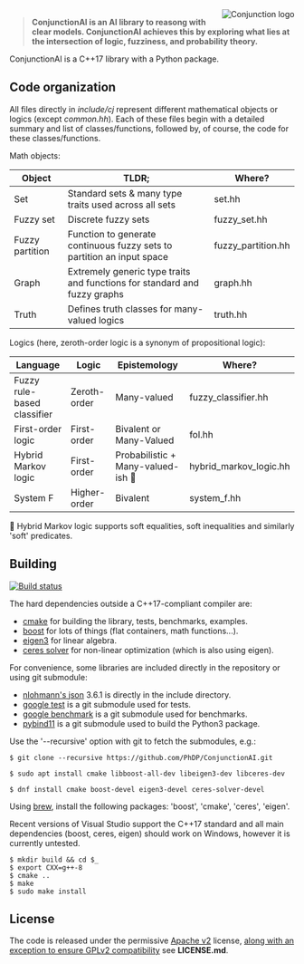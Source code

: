<img src='http://phdp.github.io/images/cj-200.png' alt='Conjunction logo' align='right'/>

> **ConjunctionAI is an AI library to reasong with clear models. ConjunctionAI achieves this by
exploring what lies at the intersection of logic, fuzziness, and probability theory.**

ConjunctionAI is a C++17 library with a Python package.

## Code organization

All files directly in *include/cj* represent different mathematical objects or logics (except
*common.hh*). Each of these files begin with a detailed summary and list of classes/functions,
followed by, of course, the code for these classes/functions.

Math objects:

| Object          | TLDR;                                                     | Where? |
| --------------- | --------------------------------------------------------  | ------ |
| Set             | Standard sets & many type traits used across all sets     | set.hh |
| Fuzzy set       | Discrete fuzzy sets                                       | fuzzy_set.hh |
| Fuzzy partition | Function to generate continuous fuzzy sets to partition an input space | fuzzy_partition.hh |
| Graph           | Extremely generic type traits and functions for standard and fuzzy graphs | graph.hh |
| Truth           | Defines truth classes for many-valued logics              | truth.hh |

Logics (here, zeroth-order logic is a synonym of propositional logic):

| Language                    | Logic         | Epistemology                              | Where?                     |
| --------------------------- | ------------- | ----------------------------------------- | -------------------------- |
| Fuzzy rule-based classifier | Zeroth-order  | Many-valued                               | fuzzy_classifier.hh        |
| First-order logic           | First-order   | Bivalent or Many-Valued                   | fol.hh                     |
| Hybrid Markov logic         | First-order   | Probabilistic + Many-valued-ish :star2:   | hybrid_markov_logic.hh     |
| System F                    | Higher-order  | Bivalent                                  | system_f.hh                |

:star2: Hybrid Markov logic supports soft equalities, soft inequalities and similarly 'soft'
predicates.

## Building
[![Build status](https://travis-ci.org/PhDP/ConjunctionAI.svg?branch=master)](https://travis-ci.org/PhDP/ConjunctionAI)

The hard dependencies outside a C++17-compliant compiler are:

* [cmake](https://cmake.org/) for building the library, tests, benchmarks, examples.
* [boost](https://www.boost.org/) for lots of things (flat containers, math functions...).
* [eigen3](http://eigen.tuxfamily.org/) for linear algebra.
* [ceres solver](http://ceres-solver.org/) for non-linear optimization (which is also using eigen).

For convenience, some libraries are included directly in the repository or using git submodule:

* [nlohmann's json](https://github.com/nlohmann/json) 3.6.1 is directly in the include directory.
* [google test](https://github.com/google/googletest/) is a git submodule used for tests.
* [google benchmark](https://github.com/google/benchmark/) is a git submodule used for benchmarks.
* [pybind11](https://github.com/pybind/pybind11/) is a git submodule used to build the Python3 package.

Use the '--recursive' option with git to fetch the submodules, e.g.:

    $ git clone --recursive https://github.com/PhDP/ConjunctionAI.git

    $ sudo apt install cmake libboost-all-dev libeigen3-dev libceres-dev

    $ dnf install cmake boost-devel eigen3-devel ceres-solver-devel

Using [brew](https://brew.sh/), install the following packages: 'boost',
'cmake', 'ceres', 'eigen'.

Recent versions of Visual Studio support the C++17 standard and all main dependencies (boost,
ceres, eigen) should work on Windows, however it is currently untested.

    $ mkdir build && cd $_
    $ export CXX=g++-8
    $ cmake ..
    $ make
    $ sudo make install

## License

The code is released under the permissive [Apache v2](http://www.apache.org/licenses/LICENSE-2.0)
license, [along with an exception to ensure GPLv2 compatibility](https://lwn.net/Articles/701155/) see
**LICENSE.md**.
